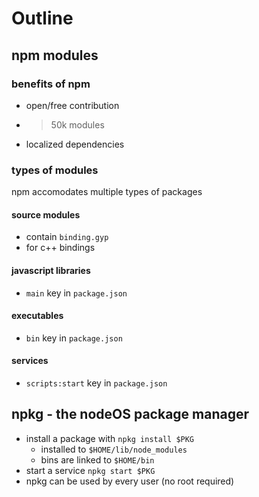 # Outline

## npm modules

### benefits of npm 

- open/free contribution
- >50k modules
- localized dependencies

### types of modules

npm accomodates multiple types of packages

#### source modules

- contain `binding.gyp`
- for c++ bindings

#### javascript libraries

- `main` key in `package.json`

#### executables

- `bin` key in `package.json`

#### services

- `scripts:start` key in `package.json`

## npkg - the nodeOS package manager

- install a package with `npkg install $PKG`
  - installed to `$HOME/lib/node_modules`
  - bins are linked to `$HOME/bin`
- start a service `npkg start $PKG`
- npkg can be used by every user (no root required)
